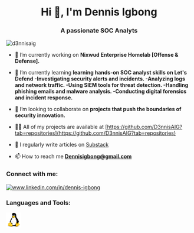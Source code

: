 <h1 align="center">Hi 👋, I'm Dennis Igbong</h1>
<h3 align="center">A passionate SOC Analyts</h3>

<p align="left"> <img src="https://komarev.com/ghpvc/?username=d3nnisaig&label=Profile%20views&color=0e75b6&style=flat" alt="d3nnisaig" /> </p>

- 🔭 I’m currently working on **Nixwud Enterprise Homelab [Offense & Defense].**

- 🌱 I’m currently learning **learning hands-on SOC analyst skills on Let's Defend -Investigating security alerts and incidents. -Analyzing logs and network traffic. -Using SIEM tools for threat detection. -Handling phishing emails and malware analysis. -Conducting digital forensics and incident response.**

- 👯 I’m looking to collaborate on **projects that push the boundaries of security innovation.**

- 👨‍💻 All of my projects are available at [https://github.com/D3nnisAIG?tab=repositories](https://github.com/D3nnisAIG?tab=repositories)

- 📝 I regularly write articles on [Substack](Substack)

- 📫 How to reach me **Dennisigbong@gmail.com**

<h3 align="left">Connect with me:</h3>
<p align="left">
<a href="https://linkedin.com/in/www.linkedin.com/in/dennis-igbong" target="blank"><img align="center" src="https://raw.githubusercontent.com/rahuldkjain/github-profile-readme-generator/master/src/images/icons/Social/linked-in-alt.svg" alt="www.linkedin.com/in/dennis-igbong" height="30" width="40" /></a>
</p>

<h3 align="left">Languages and Tools:</h3>
<p align="left"> <a href="https://www.linux.org/" target="_blank" rel="noreferrer"> <img src="https://raw.githubusercontent.com/devicons/devicon/master/icons/linux/linux-original.svg" alt="linux" width="40" height="40"/> </a> </p>

